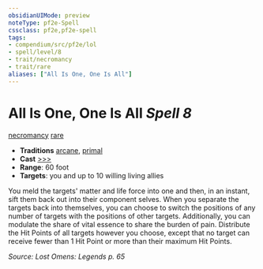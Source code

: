 ```yaml
---
obsidianUIMode: preview
noteType: pf2e-Spell
cssclass: pf2e,pf2e-spell
tags:
- compendium/src/pf2e/lol
- spell/level/8
- trait/necromancy
- trait/rare
aliases: ["All Is One, One Is All"]
---
```

# All Is One, One Is All *Spell 8*   
[necromancy](rules/traits/necromancy.md "Necromancy School Trait")  [rare](rules/traits/rare.md "Rare Rarity Trait")  

- **Traditions** [arcane](rules/traits/arcane.md "Arcane Tradition Trait"), [primal](rules/traits/primal.md "Primal Tradition Trait")
- **Cast** [>>>](rules/core-rulebook/chapter-9-playing-the-game.md#Actions "Three-Action") 
- **Range**: 60 foot
- **Targets**: you and up to 10 willing living allies

You meld the targets' matter and life force into one and then, in an instant, sift them back out into their component selves. When you separate the targets back into themselves, you can choose to switch the positions of any number of targets with the positions of other targets. Additionally, you can modulate the share of vital essence to share the burden of pain. Distribute the Hit Points of all targets however you choose, except that no target can receive fewer than 1 Hit Point or more than their maximum Hit Points.

*Source: Lost Omens: Legends p. 65*